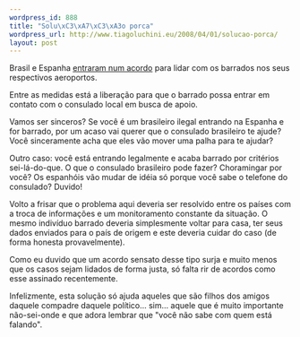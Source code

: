 ```yaml
--- 
wordpress_id: 888
title: "Solu\xC3\xA7\xC3\xA3o porca"
wordpress_url: http://www.tiagoluchini.eu/2008/04/01/solucao-porca/
layout: post
---
```

Brasil e Espanha <a href="http://www1.folha.uol.com.br/folha/bbc/ult272u387936.shtml" target="_blank">entraram num acordo</a> para lidar com os barrados nos seus respectivos aeroportos.

Entre as medidas está a liberação para que o barrado possa entrar em contato com o consulado local em busca de apoio.

Vamos ser sinceros? Se você é um brasileiro ilegal entrando na Espanha e for barrado, por um acaso vai querer que o consulado brasileiro te ajude? Você sinceramente acha que eles vão mover uma palha para te ajudar?

Outro caso: você está entrando legalmente e acaba barrado por critérios sei-lá-do-que. O que o consulado brasileiro pode fazer? Choramingar por você? Os espanhóis vão mudar de idéia só porque você sabe o telefone do consulado? Duvido!

Volto a frisar que o problema aqui deveria ser resolvido entre os países com a troca de informações e um monitoramento constante da situação. O mesmo indivíduo barrado deveria simplesmente voltar para casa, ter seus dados enviados para o país de origem e este deveria cuidar do caso (de forma honesta provavelmente).

Como eu duvido que um acordo sensato desse tipo surja e muito menos que os casos sejam lidados de forma justa, só falta rir de acordos como esse assinado recentemente.

Infelizmente, esta solução só ajuda aqueles que são filhos dos amigos daquele compadre daquele político... sim... aquele que é muito importante não-sei-onde e que adora lembrar que "você não sabe com quem está falando".
